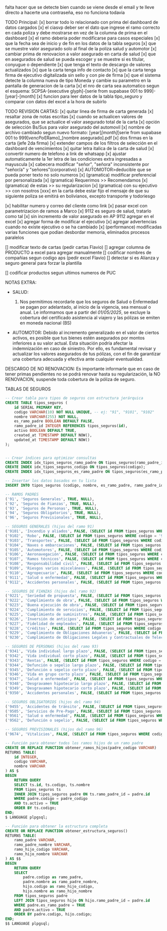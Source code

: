 falta hacer que se detecte bien cuando se viene desde el email y te lleve directo a hacerte una contraseña, eso no funciona todavia

TODO Principal:
[x] borrar todo lo relacionado con prima del dashboard de datos cargados
[x] el ciasvp deber ser el dato que ingrese el ramo correcto en cada poliza y debe mostrarse en vez de la columna de prima en el dashboard
[x] el ramo deberia poder modificarse para casos especiales
[x] que la fecha sea de inicio y de fin en los datos de la tabla seguros
[x] que se muestre valor asegurado solo al final de la poliza salud y automotor
[x] cambiar prima de renovacion a valor asegurado en carta de salud
[x] que en asegurados de salud se pueda escoger y se muestre si es titular, conyugue o dependiente
[x] que tenga el texto de descargo de valores actualizados
[x] que la carta tenga info de contacto
[x] que la carta tenga firma de ejecutivo digitalizada sin sello y con pie de firma
[x] que el sistema detecte la columna nueva de tipo Moneda y cambie su parametro en la pantalla de generacion de la carta
[x] el nro de carta sea automatico segun el esquema: SCPSA-[executive glyph]-[serie from supabase 001 to 999]-[year]-[month]
[x] funcion para leer datos de la tabla tipo_seguro y comparar con datos del excel a la hora de subirlo

TODO REVISION CARTAS:
[x] quitar linea de firma de carta generada
[x] resaltar zona de notas escritas
[x] cuando se actualicen valores de asegurados, que se actualice el valor asegurado total de la carta
[x] opción de selección Bs/Sus para valor asegurado del automovil
[x] nombre de archivo cambiado segun nuevo formato: [year]_[month]_[serie from supabase 001 to 999]_vencPol_[Ramo]\_[nombre asegurado].pdf
[x] dos firmas en la carta (jefe 2da firma)
[x] extender campos de los filtros de selección en el dashboard de vencimientos
[x] quitar letra italica de la carta de salud
[x] convertir numero de telefono a link de whatsapp
[x] ajustar automaticamente la 1er letra de las condiciones extra ingresadas a mayuscula
[x] cabecera modificar "señor", "señora" inconsistente por "señor/a" y "señores"(corporativo)
[x] AUTOMOTOR>deducible que se pueda poner texto no solo numeros
[x] (gramatica) modificar preferencial por personalizada
[x] (gramatica) Requerimos >> Recomendamos
[x] (gramatica) de estas >> su regularizacion
[x] (gramatica) con su ejecutivo >> con nosotros
[xxx] en la carta debe estar fijo el mensaje de que su siguiente poliza se emitirá en bolivianos, excepto transporte y todoriesgo

[x] habilitar numero y correo del cliente como link
[x] pasar excel con parametrizacion de ramos a Marco
[x] 9112 es seguro de salud, tratarlo como tal
[x] sin incremento de valor asegurado en AP 9112 agregar en el excel
[x] agregar forma de modificar el ejecutivo
[x] agregar advertencias cuando no existe ejecutivo o se ha cambiado
[x] (performance) modificadas varias funciones que podian desbordar memoria, eliminados procesos paralelos

[] modificar texto de cartas (pedir cartas Flavio)
[] agregar columna de PRODUCTO a excel para agregar manualmente
[] codificar nombres de compañias segun codigo aps (pedir excel Flavio)
[] detectar si es Alianza y seguro general para forzar la plantilla

[] codificar productos segun ultimos numeros de PUC

NOTAS EXTRA:

-   SALUD:

    1. Nos permitimos recordarle que los seguros de Salud o Enfermedad se pagan por adelantado, al
       inicio de la vigencia, sea mensual o anual.
       Le informamos que a partir del _01/05/2025_, se excluye la cobertura del certificado asistencia al viajero y las pólizas se emiten en moneda nacional (BS)

-   AUTOMOTOR:
    Debido al incremento generalizado en el valor de ciertos activos, es posible que tus bienes estén asegurados por montos inferiores a su valor actual. Esta situación podría afectar la indemnización en caso de siniestro.
    Por ello, es fundamental revisar y actualizar los valores asegurados de tus pólizas, con el fin de garantizar una cobertura adecuada y efectiva ante cualquier eventualidad.

DESCARGO DE NO RENOVACION:
Es importante informarle que en caso de tener primas pendientes no se podrá renovar hasta su regularización,
la NO RENOVACION, suspende toda cobertura de la póliza de seguro.

TABLAS DE SEGUROS

```sql
-- Crear tabla para tipos de seguros con estructura jerárquica
CREATE TABLE tipos_seguros (
    id SERIAL PRIMARY KEY,
    codigo VARCHAR(10) NOT NULL UNIQUE, -- ej: "91", "9101", "9102"
    nombre VARCHAR(255) NOT NULL,
    es_ramo_padre BOOLEAN DEFAULT FALSE,
    ramo_padre_id INTEGER REFERENCES tipos_seguros(id),
    activo BOOLEAN DEFAULT TRUE,
    created_at TIMESTAMP DEFAULT NOW(),
    updated_at TIMESTAMP DEFAULT NOW()
);


-- Crear índices para optimizar consultas
CREATE INDEX idx_tipos_seguros_ramo_padre ON tipos_seguros(ramo_padre_id);
CREATE INDEX idx_tipos_seguros_codigo ON tipos_seguros(codigo);
CREATE INDEX idx_tipos_seguros_es_ramo_padre ON tipos_seguros(es_ramo_padre);

-- Insertar los datos basados en tu lista
INSERT INTO tipos_seguros (codigo, nombre, es_ramo_padre, ramo_padre_id) VALUES

-- RAMOS PADRES
('91', 'Seguros Generales', TRUE, NULL),
('92', 'Seguros de Fianzas', TRUE, NULL),
('93', 'Seguros de Personas', TRUE, NULL),
('94', 'Seguros Obligatorios', TRUE, NULL),
('96', 'Seguros Previsionales', TRUE, NULL),

-- SEGUROS GENERALES (hijos del ramo 91)
('9101', 'Incendio y aliados', FALSE, (SELECT id FROM tipos_seguros WHERE codigo = '91')),
('9102', 'Robo', FALSE, (SELECT id FROM tipos_seguros WHERE codigo = '91')),
('9103', 'Transportes', FALSE, (SELECT id FROM tipos_seguros WHERE codigo = '91')),
('9104', 'Naves o embarcaciones', FALSE, (SELECT id FROM tipos_seguros WHERE codigo = '91')),
('9105', 'Automotores', FALSE, (SELECT id FROM tipos_seguros WHERE codigo = '91')),
('9106', 'Aeronavegación', FALSE, (SELECT id FROM tipos_seguros WHERE codigo = '91')),
('9107', 'Ramos técnicos', FALSE, (SELECT id FROM tipos_seguros WHERE codigo = '91')),
('9108', 'Responsabilidad civil', FALSE, (SELECT id FROM tipos_seguros WHERE codigo = '91')),
('9109', 'Riesgos varios misceláneos', FALSE, (SELECT id FROM tipos_seguros WHERE codigo = '91')),
('9110', 'Agropecuario', FALSE, (SELECT id FROM tipos_seguros WHERE codigo = '91')),
('9111', 'Salud o enfermedad', FALSE, (SELECT id FROM tipos_seguros WHERE codigo = '91')),
('9112', 'Accidentes personales', FALSE, (SELECT id FROM tipos_seguros WHERE codigo = '91')),

-- SEGUROS DE FIANZAS (hijos del ramo 92)
('9221', 'Seriedad de propuesta', FALSE, (SELECT id FROM tipos_seguros WHERE codigo = '92')),
('9222', 'Cumplimiento de obra', FALSE, (SELECT id FROM tipos_seguros WHERE codigo = '92')),
('9223', 'Buena ejecución de obra', FALSE, (SELECT id FROM tipos_seguros WHERE codigo = '92')),
('9224', 'Cumplimiento de servicios', FALSE, (SELECT id FROM tipos_seguros WHERE codigo = '92')),
('9225', 'Cumplimiento de suministros', FALSE, (SELECT id FROM tipos_seguros WHERE codigo = '92')),
('9226', 'Inversión de anticipos', FALSE, (SELECT id FROM tipos_seguros WHERE codigo = '92')),
('9227', 'Fidelidad de empleados', FALSE, (SELECT id FROM tipos_seguros WHERE codigo = '92')),
('9228', 'Créditos', FALSE, (SELECT id FROM tipos_seguros WHERE codigo = '92')),
('9229', 'Cumplimiento de Obligaciones Aduaneras', FALSE, (SELECT id FROM tipos_seguros WHERE codigo = '92')),
('9230', 'Cumplimiento de Obligaciones Legales y Contractuales de Telecomunicaciones', FALSE, (SELECT id FROM tipos_seguros WHERE codigo = '92')),

-- SEGUROS DE PERSONAS (hijos del ramo 93)
('9341', 'Vida individual largo plazo', FALSE, (SELECT id FROM tipos_seguros WHERE codigo = '93')),
('9342', 'Vida individual corto plazo', FALSE, (SELECT id FROM tipos_seguros WHERE codigo = '93')),
('9343', 'Rentas', FALSE, (SELECT id FROM tipos_seguros WHERE codigo = '93')),
('9344', 'Defunción o sepelio largo plazo', FALSE, (SELECT id FROM tipos_seguros WHERE codigo = '93')),
('9345', 'Defunción o sepelio corto plazo', FALSE, (SELECT id FROM tipos_seguros WHERE codigo = '93')),
('9346', 'Vida en grupo corto plazo', FALSE, (SELECT id FROM tipos_seguros WHERE codigo = '93')),
('9347', 'Salud o enfermedad', FALSE, (SELECT id FROM tipos_seguros WHERE codigo = '93')),
('9348', 'Desgravamen hipotecario largo plazo', FALSE, (SELECT id FROM tipos_seguros WHERE codigo = '93')),
('9349', 'Desgravamen hipotecario corto plazo', FALSE, (SELECT id FROM tipos_seguros WHERE codigo = '93')),
('9350', 'Accidentes personales', FALSE, (SELECT id FROM tipos_seguros WHERE codigo = '93')),

-- SEGUROS OBLIGATORIOS (hijos del ramo 94)
('9455', 'Accidentes de tránsito', FALSE, (SELECT id FROM tipos_seguros WHERE codigo = '94')),
('9505', 'Servicios de Pre-Pago', FALSE, (SELECT id FROM tipos_seguros WHERE codigo = '94')),
('9561', 'Salud o enfermedad', FALSE, (SELECT id FROM tipos_seguros WHERE codigo = '94')),
('9562', 'Defunción o sepelio', FALSE, (SELECT id FROM tipos_seguros WHERE codigo = '94')),

-- SEGUROS PREVISIONALES (hijos del ramo 96)
('9674', 'Vitalicios', FALSE, (SELECT id FROM tipos_seguros WHERE codigo = '96'));

-- Función para obtener todos los ramos hijos de un ramo padre
CREATE OR REPLACE FUNCTION obtener_ramos_hijos(padre_codigo VARCHAR)
RETURNS TABLE(
    id INTEGER,
    codigo VARCHAR,
    nombre VARCHAR
) AS $
BEGIN
    RETURN QUERY
    SELECT ts.id, ts.codigo, ts.nombre
    FROM tipos_seguros ts
    INNER JOIN tipos_seguros padre ON ts.ramo_padre_id = padre.id
    WHERE padre.codigo = padre_codigo
    AND ts.activo = TRUE
    ORDER BY ts.codigo;
END;
$ LANGUAGE plpgsql;

-- Función para obtener la estructura completa
CREATE OR REPLACE FUNCTION obtener_estructura_seguros()
RETURNS TABLE(
    ramo_padre VARCHAR,
    ramo_padre_nombre VARCHAR,
    ramo_hijo_codigo VARCHAR,
    ramo_hijo_nombre VARCHAR
) AS $$
BEGIN
    RETURN QUERY
    SELECT
        padre.codigo as ramo_padre,
        padre.nombre as ramo_padre_nombre,
        hijo.codigo as ramo_hijo_codigo,
        hijo.nombre as ramo_hijo_nombre
    FROM tipos_seguros padre
    LEFT JOIN tipos_seguros hijo ON hijo.ramo_padre_id = padre.id
    WHERE padre.es_ramo_padre = TRUE
    AND padre.activo = TRUE
    ORDER BY padre.codigo, hijo.codigo;
END;
$$ LANGUAGE plpgsql;
```
